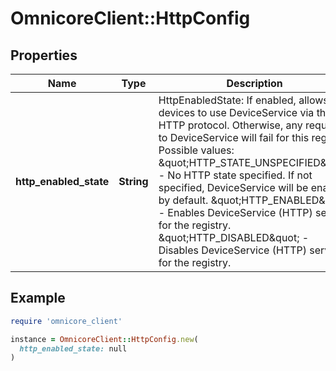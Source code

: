 # OmnicoreClient::HttpConfig

## Properties

| Name | Type | Description | Notes |
| ---- | ---- | ----------- | ----- |
| **http_enabled_state** | **String** | HttpEnabledState: If enabled, allows devices to use DeviceService via the HTTP protocol. Otherwise, any requests to DeviceService will fail for this registry.  Possible values:   \&quot;HTTP_STATE_UNSPECIFIED\&quot; - No HTTP state specified. If not specified, DeviceService will be enabled by default.   \&quot;HTTP_ENABLED\&quot; - Enables DeviceService (HTTP) service for the registry.   \&quot;HTTP_DISABLED\&quot; - Disables DeviceService (HTTP) service for the registry. | [optional] |

## Example

```ruby
require 'omnicore_client'

instance = OmnicoreClient::HttpConfig.new(
  http_enabled_state: null
)
```

